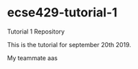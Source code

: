 # ecse429-tutorial-1
Tutorial 1 Repository

This is the tutorial for september 20th 2019.


My teammate aas